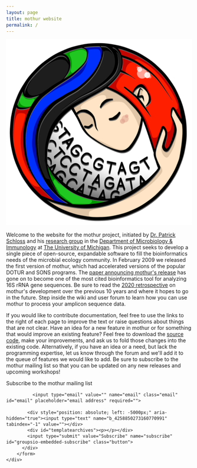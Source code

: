 ```yaml
---
layout: page
title: mothur website
permalink: /
---
```


<div class="right_side">
	<img src="/assets/img/mothur_RGB.png" alt="mothur logo by Linda Wampach" />
</div>


Welcome to the website for the mothur project, initiated by <a href="&#109;&#97;&#105;&#108;&#116;&#111;:&#x70;&#x73;&#x63;&#104;&#108;&#x6F;&#115;&#x73;&#x40;&#x75;&#109;&#105;&#x63;&#x68;&#46;&#x65;&#x64;&#117;">Dr. Patrick Schloss</a> and his [research group](https://www.schlosslab.org) in the [Department of Microbiology & Immunology](http://www.med.umich.edu/microbio) at [The University of Michigan](http://www.umich.edu). This project seeks to develop a single piece of open-source, expandable software to fill the bioinformatics needs of the microbial ecology community. In February 2009 we released the first version of mothur, which had accelerated versions of the popular DOTUR and SONS programs. The [paper announcing mothur's release](https://aem.asm.org/content/75/23/7537) has gone on to become one of the most cited bioinformatics tool for analyzing 16S rRNA gene sequences. Be sure to read the [2020 retrospective](https://aem.asm.org/content/86/2/e02343-19) on mothur's development over the previous 10 years and where it hopes to go in the future. Step inside the wiki and user forum to learn how you can use mothur to process your amplicon sequence data.

If you would like to contribute documentation, feel free to use the links to the right of each page to improve the text or raise questions about things that are not clear. Have an idea for a new feature in mothur or for something that would improve an existing feature? Feel free to download the [source code](https://github.com/mothur/mothur), make your improvements, and ask us to fold those changes into the existing code. Alternatively, if you have an idea or a need, but lack the programming expertise, let us know through the forum and we'll add it to the queue of features we would like to add. Be sure to subscribe to the mothur mailing list so that you can be updated on any new releases and upcoming workshops!


<div class="classictemplate template" style="display: block;">
	<div id="groupsio_embed_signup">
		<form action="https://groups.io/g/mothur/signup?u=4258850273160770991" method="post" id="groupsio-embedded-subscribe-form" name="groupsio-embedded-subscribe-form" target="_blank">
		    <div id="groupsio_embed_signup_scroll"><label for="email" id="templateformtitle">Subscribe to the mothur mailing list</label>

		      <input type="email" value="" name="email" class="email" id="email" placeholder="email address" required="">

		    <div style="position: absolute; left: -5000px;" aria-hidden="true"><input type="text" name="b_4258850273160770991" tabindex="-1" value=""></div>
		    <div id="templatearchives"><p></p></div>
		    <input type="submit" value="Subscribe" name="subscribe" id="groupsio-embedded-subscribe" class="button">
		  </div>
		</form>
	</div>
</div>
